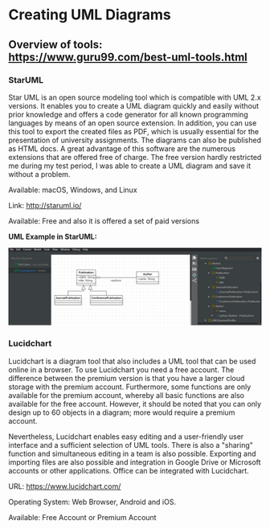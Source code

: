 

# Creating UML Diagrams

## Overview of tools: https://www.guru99.com/best-uml-tools.html

### StarUML

Star UML is an open source modeling tool which is compatible with UML 2.x versions. It enables you to create a UML diagram quickly and easily without prior knowledge and offers a code generator for all known programming languages by means of an open source extension. In addition, you can use this tool to export the created files as PDF, which is usually essential for the presentation of university assignments. The diagrams can also be published as HTML docs. A great advantage of this software are the numerous extensions that are offered free of charge. The free version hardly restricted me during my test period, I was able to create a UML diagram and save it without a problem.

Available: macOS, Windows, and Linux 

Link: http://staruml.io/

Available: Free and also it is offered a set of paid versions 

**UML Example in StarUML:**

![Image of StartUML](/wiki/uml/staruml-UML.png)

### Lucidchart

Lucidchart is a diagram tool that also includes a UML tool that can be used online in a browser. To use Lucidchart you need a free account. The difference between the premium version is that you have a larger cloud storage with the premium account. Furthermore, some functions are only available for the premium account, whereby all basic functions are also available for the free account. However, it should be noted that you can only design up to 60 objects in a diagram; more would require a premium account.

Nevertheless, Lucidchart enables easy editing and a user-friendly user interface and a sufficient selection of UML tools. There is also a "sharing" function and simultaneous editing in a team is also possible. Exporting and importing files are also possible and integration in Google Drive or Microsoft accounts or other applications. Office can be integrated with Lucidchart.

URL: https://www.lucidchart.com/

Operating System: Web Browser, Android and iOS.

Available: Free Account or Premium Account
